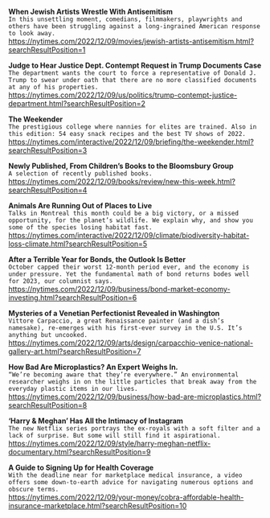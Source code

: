 **When Jewish Artists Wrestle With Antisemitism**\
`In this unsettling moment, comedians, filmmakers, playwrights and others have been struggling against a long-ingrained American response to look away.`\
https://nytimes.com/2022/12/09/movies/jewish-artists-antisemitism.html?searchResultPosition=1

**Judge to Hear Justice Dept. Contempt Request in Trump Documents Case**\
`The department wants the court to force a representative of Donald J. Trump to swear under oath that there are no more classified documents at any of his properties.`\
https://nytimes.com/2022/12/09/us/politics/trump-contempt-justice-department.html?searchResultPosition=2

**The Weekender**\
`The prestigious college where nannies for elites are trained. Also in this edition: 54 easy snack recipes and the best TV shows of 2022.`\
https://nytimes.com/interactive/2022/12/09/briefing/the-weekender.html?searchResultPosition=3

**Newly Published, From Children’s Books to the Bloomsbury Group**\
`A selection of recently published books.`\
https://nytimes.com/2022/12/09/books/review/new-this-week.html?searchResultPosition=4

**Animals Are Running Out of Places to Live**\
`Talks in Montreal this month could be a big victory, or a missed opportunity, for the planet’s wildlife. We explain why, and show you some of the species losing habitat fast.`\
https://nytimes.com/interactive/2022/12/09/climate/biodiversity-habitat-loss-climate.html?searchResultPosition=5

**After a Terrible Year for Bonds, the Outlook Is Better**\
`October capped their worst 12-month period ever, and the economy is under pressure. Yet the fundamental math of bond returns bodes well for 2023, our columnist says.`\
https://nytimes.com/2022/12/09/business/bond-market-economy-investing.html?searchResultPosition=6

**Mysteries of a Venetian Perfectionist Revealed in Washington**\
`Vittore Carpaccio, a great Renaissance painter (and a dish’s namesake), re-emerges with his first-ever survey in the U.S. It’s anything but uncooked.`\
https://nytimes.com/2022/12/09/arts/design/carpacchio-venice-national-gallery-art.html?searchResultPosition=7

**How Bad Are Microplastics? An Expert Weighs In.**\
`“We’re becoming aware that they’re everywhere.” An environmental researcher weighs in on the little particles that break away from the everyday plastic items in our lives.`\
https://nytimes.com/2022/12/09/business/how-bad-are-microplastics.html?searchResultPosition=8

**‘Harry & Meghan’ Has All the Intimacy of Instagram**\
`The new Netflix series portrays the ex-royals with a soft filter and a lack of surprise. But some will still find it aspirational.`\
https://nytimes.com/2022/12/09/style/harry-meghan-netflix-documentary.html?searchResultPosition=9

**A Guide to Signing Up for Health Coverage**\
`With the deadline near for marketplace medical insurance, a video offers some down-to-earth advice for navigating numerous options and obscure terms.`\
https://nytimes.com/2022/12/09/your-money/cobra-affordable-health-insurance-marketplace.html?searchResultPosition=10

